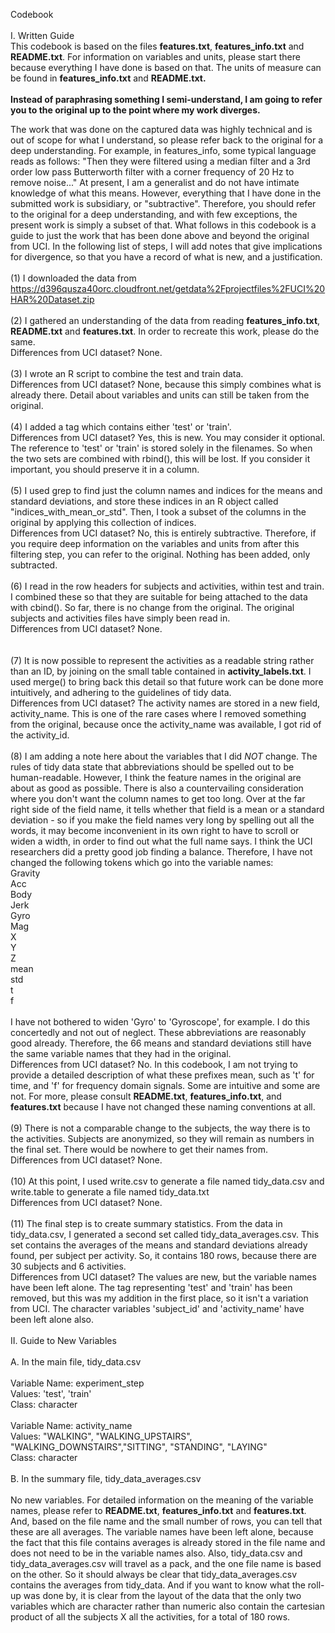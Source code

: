 Codebook<BR>
<BR>
I. Written Guide<BR>
This codebook is based on the files <b>features.txt</b>, <b>features_info.txt</b> and <b>README.txt</b>.  For information on variables and units, please start there because everything I have done is based on that.  The units of measure can be found in <b>features_info.txt</b> and <b>README.txt.</b>  
<BR>
<b>Instead of paraphrasing something I semi-understand, I am going to refer you to the original up to the point where my work diverges.</b><BR>

The work that was done on the captured data was highly technical and is out of scope for what I understand, so please refer back to the original for a deep understanding.  For example, in features_info, some typical language reads as follows: "Then they were filtered using a median filter and a 3rd order low pass Butterworth filter with a corner frequency of 20 Hz to remove noise..."  At present, I am a generalist and do not have intimate knowledge of what this means.  However, everything that I have done in the submitted work is subsidiary, or "subtractive".  Therefore, you should refer to the original for a deep understanding, and with few exceptions, the present work is simply a subset of that.  What follows in this codebook is a guide to just the work that has been done above and beyond the original from UCI.  In the following list of steps, I will add notes that give implications for divergence, so that you have a record of what is new, and a justification.<BR>
<BR>
(1) I downloaded the data from https://d396qusza40orc.cloudfront.net/getdata%2Fprojectfiles%2FUCI%20HAR%20Dataset.zip<BR>
<BR>
(2) I gathered an understanding of the data from reading <b>features_info.txt</b>, <b>README.txt</b> and <b>features.txt</b>.  In order to recreate this work, please do the same.<BR>
Differences from UCI dataset? None.<BR>
<BR>
(3) I wrote an R script to combine the test and train data.<BR>
Differences from UCI dataset? None, because this simply combines what is already there.  Detail about variables and units can still be taken from the original.<BR>
<BR>
(4) I added a tag which contains either 'test' or 'train'.<BR>
Differences from UCI dataset?  Yes, this is new.  You may consider it optional.  The reference to 'test' or 'train' is stored solely in the filenames.  So when the two sets are combined with rbind(), this will be lost.  If you consider it important, you should preserve it in a column.<BR>
<BR>
(5) I used grep to find just the column names and indices for the means and standard deviations, and store these indices in an R object called "indices_with_mean_or_std".  Then, I took a subset of the columns in the original by applying this collection of indices.<BR>
Differences from UCI dataset?  No, this is entirely subtractive.  Therefore, if you require deep information on the variables and units from after this filtering step, you can refer to the original.  Nothing has been added, only subtracted.<BR>
<BR>
(6) I read in the row headers for subjects and activities, within test and train.  I combined these so that they are suitable for being attached to the data with cbind().  So far, there is no change from the original. The original subjects and activities files have simply been read in.<BR>
Differences from UCI dataset?  None.<BR>  
<BR>
(7) It is now possible to represent the activities as a readable string rather than an ID, by joining on the small table contained in <b>activity_labels.txt</b>.  I used merge() to bring back this detail so that future work can be done more intuitively, and adhering to the guidelines of tidy data.<BR>
Differences from UCI dataset? The activity names are stored in a new field, activity_name.  This is one of the rare cases where I removed something from the original, because once the activity_name was available, I got rid of the activity_id.  <BR>
<BR>
(8) I am adding a note here about the variables that I did *NOT* change.  The rules of tidy data state that abbreviations should be spelled out to be human-readable.  However, I think the feature names in the original are about as good as possible.  There is also a countervailing consideration where you don't want the column names to get too long.  Over at the far right side of the field name, it tells whether that field is a mean or a standard deviation - so if you make the field names very long by spelling out all the words, it may become inconvenient in its own right to have to scroll or widen a width, in order to find out what the full name says.  I think the UCI researchers did a pretty good job finding a balance.  Therefore, I have not changed the following tokens which go into the variable names:<BR>
Gravity<BR>
Acc<BR>
Body<BR>
Jerk<BR>
Gyro<BR>
Mag<BR>
X<BR>
Y<BR>
Z<BR>
mean<BR>
std<BR>
t<BR>
f<BR>
<BR>
I have not bothered to widen 'Gyro' to 'Gyroscope', for example.  I do this concertedly and not out of neglect.  These abbreviations are reasonably good already.  Therefore, the 66 means and standard deviations still have the same variable names that they had in the original.<BR>
Differences from UCI dataset?  No.  In this codebook, I am not trying to provide a detailed description of what these prefixes mean, such as 't' for time, and 'f' for frequency domain signals.  Some are intuitive and some are not.  For more, please consult <b>README.txt</b>, <b>features_info.txt</b>, and <b>features.txt</b> because I have not changed these naming conventions at all.<BR>
<BR>
(9) There is not a comparable change to the subjects, the way there is to the activities.  Subjects are anonymized, so they will remain as numbers in the final set.  There would be nowhere to get their names from.<BR>
Differences from UCI dataset? None.<BR>
<BR>
(10) At this point, I used write.csv to generate a file named tidy_data.csv and write.table to generate a file named tidy_data.txt<BR>
Differences from UCI dataset? None.<BR>
<BR>
(11) The final step is to create summary statistics.  From the data in tidy_data.csv, I generated a second set called tidy_data_averages.csv.  This set contains the averages of the means and standard deviations already found, per subject per activity.  So, it contains 180 rows, because there are 30 subjects and 6 activities.<BR>
Differences from UCI dataset? The values are new, but the variable names have been left alone.  The tag representing 'test' and 'train' has been removed, but this was my addition in the first place, so it isn't a variation from UCI.  The character variables 'subject_id' and 'activity_name' have been left alone also. <BR>
<BR>
II. Guide to New Variables<BR>
<BR>
A. In the main file, tidy_data.csv<BR>
<BR>
Variable Name: experiment_step<BR>
Values: 'test', 'train'<BR>
Class: character<BR>
<BR>
Variable Name: activity_name<BR>
Values: "WALKING", "WALKING_UPSTAIRS", "WALKING_DOWNSTAIRS","SITTING", "STANDING", "LAYING"<BR>
Class: character<BR>
<BR>
B. In the summary file, tidy_data_averages.csv<BR>
<BR>
No new variables.  For detailed information on the meaning of the variable names, please refer to <b>README.txt</b>, <b>features_info.txt</b> and <b>features.txt</b>.  And, based on the file name and the small number of rows, you can tell that these are all averages.  The variable names have been left alone, because the fact that this file contains averages is already stored in the file name and does not need to be in the variable names also.  Also, tidy_data.csv and tidy_data_averages.csv will travel as a pack, and the one file name is based on the other.  So it should always be clear that tidy_data_averages.csv contains the averages from tidy_data.  And if you want to know what the roll-up was done by, it is clear from the layout of the data that the only two variables which are character rather than numeric also contain the cartesian product of all the subjects X all the activities, for a total of 180 rows.<BR>
